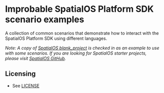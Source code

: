 # Improbable SpatialOS Platform SDK scenario examples

A collection of common scenarios that demonstrate how to interact with the SpatialOS Platform SDK using different languages.

*Note: A copy of [SpatialOS blank_project](https://github.com/spatialos/BlankProject) is checked in as an example to use with some scenarios. If you are looking for SpatialOS starter projects, please visit [SpatialOS GitHub](https://github.com/spatialos).*

## Licensing

* See [LICENSE](LICENSE.md)